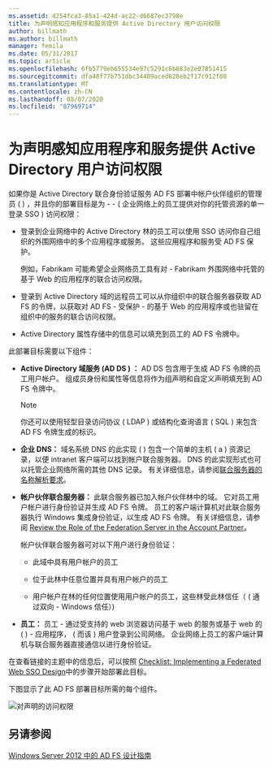 ```yaml
---
ms.assetid: d254fca3-85a1-424d-ac22-d6687ec3798e
title: 为声明感知应用程序和服务提供 Active Directory 用户访问权限
author: billmath
ms.author: billmath
manager: femila
ms.date: 05/31/2017
ms.topic: article
ms.openlocfilehash: 6fb5779eb655534e97c5291c6b883e2e07851415
ms.sourcegitcommit: dfa48f77b751dbc34409aced628eb2f17c912f08
ms.translationtype: MT
ms.contentlocale: zh-CN
ms.lasthandoff: 08/07/2020
ms.locfileid: "87969714"
---
```

# <a name="provide-your-active-directory-users-access-to-your-claims-aware-applications-and-services"></a>为声明感知应用程序和服务提供 Active Directory 用户访问权限

如果你是 Active Directory 联合身份验证服务 AD FS 部署中帐户伙伴组织的管理员 \( \) ，并且你的部署目标是为 \- \- \( 企业网络上的员工提供对你的托管资源的单一登录 SSO \) 访问权限：

-   登录到企业网络中的 Active Directory 林的员工可以使用 SSO 访问你自己组织的外围网络中的多个应用程序或服务。 这些应用程序和服务受 AD FS 保护。

    例如，Fabrikam 可能希望企业网络员工具有对 \- Fabrikam 外围网络中托管的基于 Web 的应用程序的联合访问权限。

-   登录到 Active Directory 域的远程员工可以从你组织中的联合服务器获取 AD FS 的令牌，以获取对 AD FS \- 受保护 \- 的基于 Web 的应用程序或也驻留在组织中的服务的联合访问权限。

-   Active Directory 属性存储中的信息可以填充到员工的 AD FS 令牌中。

此部署目标需要以下组件：

-   **Active Directory 域服务 \(AD DS \) ：** AD DS 包含用于生成 AD FS 令牌的员工用户帐户。 组成员身份和属性等信息将作为组声明和自定义声明填充到 AD FS 令牌中。

    > [!NOTE]
    > 你还可以使用轻型目录访问协议 \( LDAP \) 或结构化查询语言 \( SQL \) 来包含 AD FS 令牌生成的标识。

-   **企业 DNS：** 域名系统 DNS 的此实现 \( \) 包含一个简单的主机 \( a \) 资源记录，以便 intranet 客户端可以找到帐户联合服务器。 DNS 的此实现形式也可以托管企业网络所需的其他 DNS 记录。 有关详细信息，请参阅[联合服务器的名称解析要求](Name-Resolution-Requirements-for-Federation-Servers.md)。

-   **帐户伙伴联合服务器：** 此联合服务器已加入帐户伙伴林中的域。 它对员工用户帐户进行身份验证并生成 AD FS 令牌。 员工的客户端计算机对此联合服务器执行 Windows 集成身份验证，以生成 AD FS 令牌。 有关详细信息，请参阅 [Review the Role of the Federation Server in the Account Partner](Review-the-Role-of-the-Federation-Server-in-the-Account-Partner.md)。

    帐户伙伴联合服务器可对以下用户进行身份验证：

    -   此域中具有用户帐户的员工

    -   位于此林中任意位置并具有用户帐户的员工

    -   用户帐户在林的任何位置使用用户帐户的员工，这些林受此林信任（ \( 通过双向 \- Windows 信任）\)

-   **员工：** 员工 \- 通过受支持的 web 浏览器访问基于 web 的服务或基于 web 的 \( \) \- 应用程序， \( 而该 \) 用户登录到公司网络。 企业网络上员工的客户端计算机与联合服务器直接通信以进行身份验证。

在查看链接的主题中的信息后，可以按照 [Checklist: Implementing a Federated Web SSO Design](../../ad-fs/deployment/Checklist--Implementing-a-Federated-Web-SSO-Design.md)中的步骤开始部署此目标。

下图显示了此 AD FS 部署目标所需的每个组件。

![对声明的访问权限](media/31394ea8-fecb-4372-ac3f-cc3cf566ffc9.gif)

## <a name="see-also"></a>另请参阅
[Windows Server 2012 中的 AD FS 设计指南](AD-FS-Design-Guide-in-Windows-Server-2012.md)
